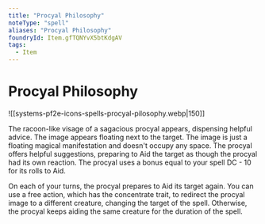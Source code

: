 ```yaml
---
title: "Procyal Philosophy"
noteType: "spell"
aliases: "Procyal Philosophy"
foundryId: Item.gfTQNYvX5btKdgAV
tags:
  - Item
---
```


# Procyal Philosophy
![[systems-pf2e-icons-spells-procyal-pilosophy.webp|150]]

The racoon-like visage of a sagacious procyal appears, dispensing helpful advice. The image appears floating next to the target. The image is just a floating magical manifestation and doesn't occupy any space. The procyal offers helpful suggestions, preparing to Aid the target as though the procyal had its own reaction. The procyal uses a bonus equal to your spell DC - 10 for its rolls to Aid.

On each of your turns, the procyal prepares to Aid its target again. You can use a free action, which has the concentrate trait, to redirect the procyal image to a different creature, changing the target of the spell. Otherwise, the procyal keeps aiding the same creature for the duration of the spell.
